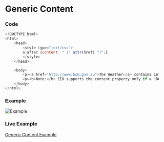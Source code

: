 # Generic Content

### Code

```javascript
<!DOCTYPE html>
<html>
	<head>
        <style type="text/css">
        a:after {content: " (" attr(href) ")";}
        </style>
	</head>

	<body>
		<p><a href="http://www.bom.gov.au">The Weather</a> contains info about weather.</p>
		<p><b>Note:</b> IE8 supports the content property only if a !DOCTYPE is specified.</p>
	</body>
</html>
```

### Example

![Example](https://github.com/samuelMeddows/code-reference/blob/master/HTML5/screenshots/GenericContent1.PNG)

### Live Example
[Generic Content Example](https://html5-css-javascript-examples.azurewebsites.net/HTML5/GenericContent.html "Generic Content Example")

